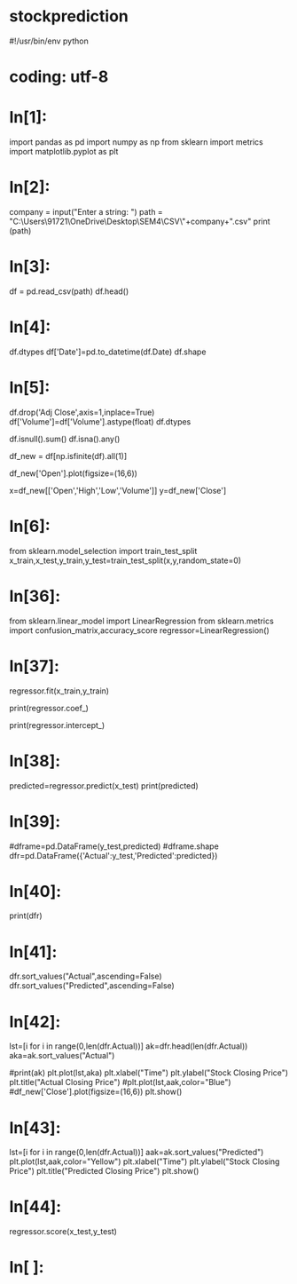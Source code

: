 # stockprediction
#!/usr/bin/env python
# coding: utf-8

# In[1]:


import pandas as pd
import numpy as np
from sklearn import metrics
import matplotlib.pyplot as plt


# In[2]:


company = input("Enter a string: ")
path = "C:\\Users\\91721\\OneDrive\\Desktop\\SEM4\\CSV\\"+company+".csv"
print (path)


# In[3]:


df = pd.read_csv(path)
df.head()


# In[4]:


df.dtypes
df['Date']=pd.to_datetime(df.Date)
df.shape


# In[5]:


df.drop('Adj Close',axis=1,inplace=True)
df['Volume']=df['Volume'].astype(float)
df.dtypes

df.isnull().sum()
df.isna().any()

df_new = df[np.isfinite(df).all(1)]

df_new['Open'].plot(figsize=(16,6))

x=df_new[['Open','High','Low','Volume']]
y=df_new['Close']   


# In[6]:


from sklearn.model_selection import train_test_split
x_train,x_test,y_train,y_test=train_test_split(x,y,random_state=0)


# In[36]:


from sklearn.linear_model import LinearRegression
from sklearn.metrics import  confusion_matrix,accuracy_score
regressor=LinearRegression()


# In[37]:


regressor.fit(x_train,y_train)

print(regressor.coef_)

print(regressor.intercept_)


# In[38]:


predicted=regressor.predict(x_test)
print(predicted)


# In[39]:


#dframe=pd.DataFrame(y_test,predicted)
#dframe.shape
dfr=pd.DataFrame({'Actual':y_test,'Predicted':predicted})


# In[40]:


print(dfr)


# In[41]:


dfr.sort_values("Actual",ascending=False)
dfr.sort_values("Predicted",ascending=False)


# In[42]:


lst=[i for i in range(0,len(dfr.Actual))]
ak=dfr.head(len(dfr.Actual))
aka=ak.sort_values("Actual")

#print(ak)
plt.plot(lst,aka)
plt.xlabel("Time")
plt.ylabel("Stock Closing Price")
plt.title("Actual Closing Price")
#plt.plot(lst,aak,color="Blue")
#df_new['Close'].plot(figsize=(16,6))
plt.show()


# In[43]:


lst=[i for i in range(0,len(dfr.Actual))]
aak=ak.sort_values("Predicted")
plt.plot(lst,aak,color="Yellow")
plt.xlabel("Time")
plt.ylabel("Stock Closing Price")
plt.title("Predicted Closing Price")
plt.show()


# In[44]:


regressor.score(x_test,y_test)


# In[ ]:



